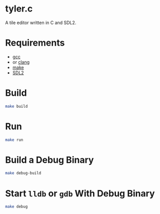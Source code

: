 # tyler.c

A tile editor written in C and SDL2.

# Requirements

- [gcc](https://gcc.gnu.org/)
- or [clang](https://clang.llvm.org/)
- [make](https://www.gnu.org/software/make/)
- [SDL2](https://www.libsdl.org/)

# Build

```bash
make build
```

# Run

```bash
make run
```

# Build a Debug Binary

```bash
make debug-build
```

# Start `lldb` or `gdb` With Debug Binary

```bash
make debug
```
